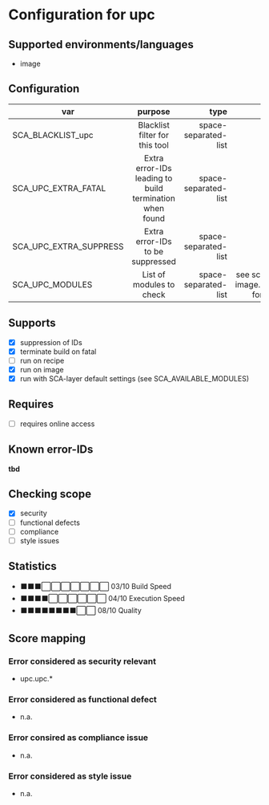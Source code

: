 # Configuration for upc

## Supported environments/languages

* image

## Configuration

| var | purpose | type | default |
| ------------- |:-------------:| -----:| -----:
| SCA_BLACKLIST_upc | Blacklist filter for this tool | space-separated-list | ""
| SCA_UPC_EXTRA_FATAL | Extra error-IDs leading to build termination when found | space-separated-list | "":
| SCA_UPC_EXTRA_SUPPRESS | Extra error-IDs to be suppressed | space-separated-list | ""
| SCA_UPC_MODULES | List of modules to check | space-separated-list | see sca-upc-image.bbclass for details

## Supports

* [x] suppression of IDs
* [x] terminate build on fatal
* [ ] run on recipe
* [x] run on image
* [x] run with SCA-layer default settings (see SCA_AVAILABLE_MODULES)

## Requires

* [ ] requires online access

## Known error-IDs

__tbd__

## Checking scope

* [x] security
* [ ] functional defects
* [ ] compliance
* [ ] style issues

## Statistics

* ⬛⬛⬛⬜⬜⬜⬜⬜⬜⬜ 03/10 Build Speed
* ⬛⬛⬛⬛⬜⬜⬜⬜⬜⬜ 04/10 Execution Speed
* ⬛⬛⬛⬛⬛⬛⬛⬛⬜⬜ 08/10 Quality

## Score mapping

### Error considered as security relevant

* upc.upc.*

### Error considered as functional defect

* n.a.

### Error consired as compliance issue

* n.a.

### Error considered as style issue

* n.a.
